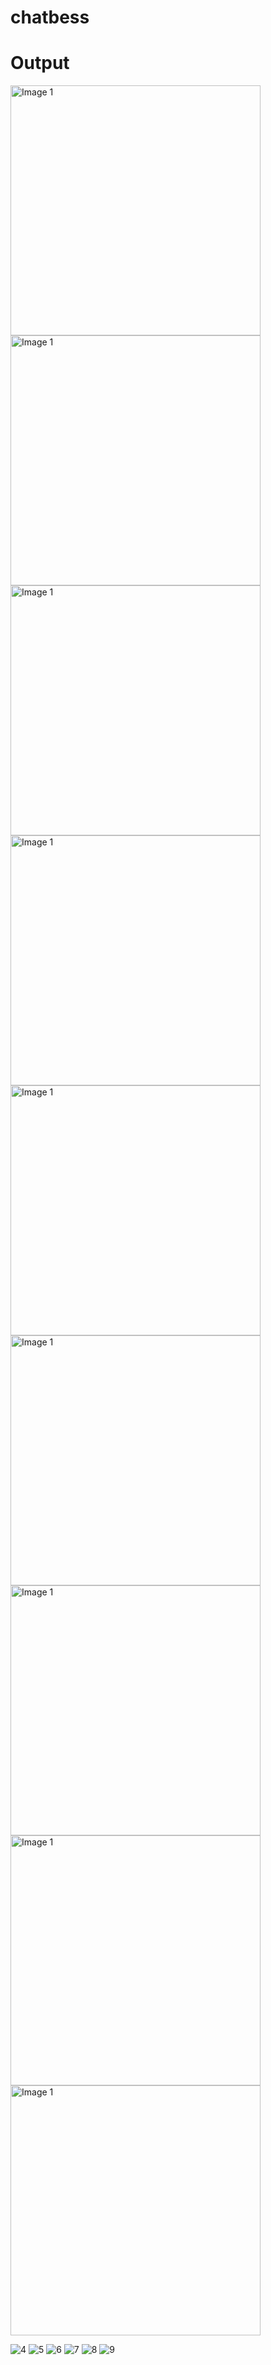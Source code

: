 # chatbess

# Output

<div>
  <img src="https://github.com/Rohankhan5990/chatbess/assets/134016581/e481a6e6-e061-4817-af03-8390079169b6" alt="Image 1" width="400" />
  <img src="https://github.com/Rohankhan5990/chatbess/assets/134016581/401a618f-b9bb-4113-b13f-18f5caa63ba5" alt="Image 1" width="400" />
  <img src="https://github.com/Rohankhan5990/chatbess/assets/134016581/0191f933-1b2b-4ae8-b453-2c8562226f4e" alt="Image 1" width="400" />
  <img src="https://github.com/Rohankhan5990/chatbess/assets/134016581/401a618f-b9bb-4113-b13f-18f5caa63ba5" alt="Image 1" width="400" />
  <img src="https://github.com/Rohankhan5990/chatbess/assets/134016581/349ded97-57ba-4076-aef2-fda7dee9368d" alt="Image 1" width="400" />
  <img src="https://github.com/Rohankhan5990/chatbess/assets/134016581/e4bae122-ea71-484e-9254-35a78a29e118" alt="Image 1" width="400" />
  <img src="https://github.com/Rohankhan5990/chatbess/assets/134016581/56e2dd5a-008f-42d1-b175-a7265c1222cf" alt="Image 1" width="400" />
  <img src="https://github.com/Rohankhan5990/chatbess/assets/134016581/cb492fc6-b0bd-41a0-b883-1664e58b74bb" alt="Image 1" width="400" />
  <img src="https://github.com/Rohankhan5990/chatbess/assets/134016581/08cd0acc-d19f-406d-9dcb-10d47fd39ec4" alt="Image 1" width="400" />
</div>


![4](https://github.com/Rohankhan5990/chatbess/assets/134016581/0191f933-1b2b-4ae8-b453-2c8562226f4e)
![5](https://github.com/Rohankhan5990/chatbess/assets/134016581/349ded97-57ba-4076-aef2-fda7dee9368d)
![6](https://github.com/Rohankhan5990/chatbess/assets/134016581/e4bae122-ea71-484e-9254-35a78a29e118)
![7](https://github.com/Rohankhan5990/chatbess/assets/134016581/56e2dd5a-008f-42d1-b175-a7265c1222cf)
![8](https://github.com/Rohankhan5990/chatbess/assets/134016581/cb492fc6-b0bd-41a0-b883-1664e58b74bb)
![9](https://github.com/Rohankhan5990/chatbess/assets/134016581/08cd0acc-d19f-406d-9dcb-10d47fd39ec4)

